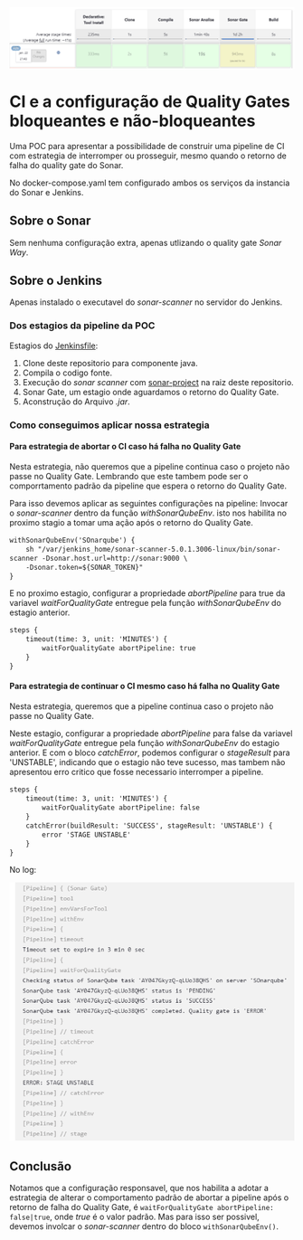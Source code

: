 ![Falha do quality gate ignorado](misc/image.png)

# CI e a configuração de Quality Gates bloqueantes e não-bloqueantes 

Uma POC para apresentar a possibilidade de construir uma pipeline de CI com estrategia de interromper
ou prosseguir, mesmo quando o retorno de falha do quality gate do Sonar.  

No docker-compose.yaml tem configurado ambos os serviços da instancia do Sonar e Jenkins.


## Sobre o Sonar

Sem nenhuma configuração extra, apenas utlizando o quality gate _Sonar Way_.


## Sobre o Jenkins

Apenas instalado o executavel do _sonar-scanner_ no servidor do Jenkins.  


### Dos estagios da pipeline da POC

Estagios do [Jenkinsfile](./Jenkinsfile):

1. Clone deste repositorio para componente java. 
2. Compila o codigo fonte.
3. Execução do _sonar scanner_ com [sonar-project](./sonar-project.properties) na raiz deste repositorio.
4. Sonar Gate, um estagio onde aguardamos o retorno do Quality Gate.
5. Aconstrução do Arquivo _.jar_.

### Como conseguimos aplicar nossa estrategia

#### Para estrategia de abortar o CI caso há falha no Quality Gate
Nesta estrategia, não queremos que a pipeline continua caso o projeto não passe no Quality Gate.
Lembrando que este tambem pode ser o comporrtamento padrão da pipeline que espera o retorno do Quality Gate.

Para isso devemos aplicar as seguintes configurações na pipeline:
Invocar o _sonar-scanner_ dentro da função _withSonarQubeEnv_. isto nos habilita no proximo stagio a tomar uma
ação após o retorno do Quality Gate.

```
withSonarQubeEnv('SOnarqube') {
    sh "/var/jenkins_home/sonar-scanner-5.0.1.3006-linux/bin/sonar-scanner -Dsonar.host.url=http://sonar:9000 \ 
    -Dsonar.token=${SONAR_TOKEN}"
}
```

E no proximo estagio, configurar a propriedade _abortPipeline_ para true da variavel _waitForQualityGate_
entregue pela função _withSonarQubeEnv_ do estagio anterior.

```
steps {
    timeout(time: 3, unit: 'MINUTES') {
        waitForQualityGate abortPipeline: true
    }
}
```


#### Para estrategia de continuar o CI mesmo caso há falha no Quality Gate
Nesta estrategia, queremos que a pipeline continua caso o projeto não passe no Quality Gate.

Neste estagio, configurar a propriedade _abortPipeline_ para false da variavel _waitForQualityGate_
entregue pela função _withSonarQubeEnv_ do estagio anterior. E com o bloco _catchError_,
podemos configurar o _stageResult_ para 'UNSTABLE', indicando que o estagio não teve sucesso,
mas tambem não apresentou erro critico que fosse necessario interromper a pipeline. 

```
steps {
    timeout(time: 3, unit: 'MINUTES') {
        waitForQualityGate abortPipeline: false
    }
    catchError(buildResult: 'SUCCESS', stageResult: 'UNSTABLE') {
        error 'STAGE UNSTABLE'
    }
}
```

No log:  

![Log do quality gate](misc/log.png)


## Conclusão

Notamos que a configuração responsavel, que nos habilita a adotar a estrategia de alterar o comportamento
padrão de abortar a pipeline após o retorno de falha do Quality Gate, é 
``` waitForQualityGate abortPipeline: false|true ```, onde _true_ é o valor padrão. Mas para isso 
ser possivel, devemos involcar o _sonar-scanner_ dentro do bloco ``` withSonarQubeEnv() ```.